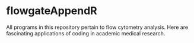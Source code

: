 # flowgateAppendR
All programs in this repository pertain to flow cytometry analysis. Here are fascinating applications of coding in academic medical research. 
